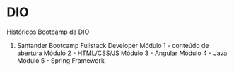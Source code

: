 # DIO
 Históricos Bootcamp da DIO
 
 1) Santander Bootcamp Fullstack Developer
    Módulo 1 - conteúdo de abertura
    Módulo 2 - HTML/CSS/JS
    Módulo 3 - Angular
    Módulo 4 - Java
    Módulo 5 - Spring Framework
